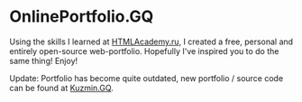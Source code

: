 # OnlinePortfolio.GQ
Using the skills I learned at [HTMLAcademy.ru](https://htmlacademy.ru), I created a free, personal and entirely open-source web-portfolio.
Hopefully I've inspired you to do the same thing!
Enjoy!

Update: Portfolio has become quite outdated, new portfolio / source code can be found at [Kuzmin.GQ](http://kuzmin.gq).
